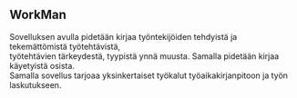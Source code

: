 ## WorkMan

Sovelluksen avulla pidetään kirjaa työntekijöiden tehdyistä ja tekemättömistä työtehtävistä,  
työtehtävien tärkeydestä, tyypistä ynnä muusta. Samalla pidetään kirjaa käyetyistä osista.  
Samalla sovellus tarjoaa yksinkertaiset työkalut työaikakirjanpitoon ja työn laskutukseen.